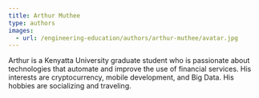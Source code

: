 ```yaml
---
title: Arthur Muthee
type: authors
images:
  - url: /engineering-education/authors/arthur-muthee/avatar.jpg 
---
```

Arthur is a Kenyatta University graduate student who is passionate about technologies that automate and improve the use of financial services. His interests are cryptocurrency, mobile development, and Big Data. His hobbies are socializing and traveling.